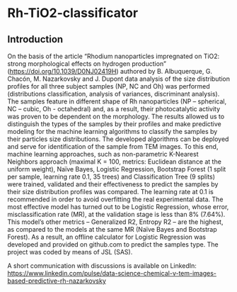 # Rh-TiO2-classificator

## Introduction

On the basis of the article “Rhodium nanoparticles impregnated on TiO2: strong morphological effects on hydrogen production” (https://doi.org/10.1039/D0NJ02419H) authored by B. Albuquerque, G. Chacón, M. Nazarkovsky and J. Dupont data analysis of the size distribution profiles for all three subject samples (NP, NC and Oh) was performed (distributions classification, analysis of variances, discriminant analysis). The samples feature in different shape of Rh nanoparticles (NP – spherical, NC – cubic, Oh - octahedral) and, as a result, their photocatalytic activity was proven to be dependent on the morphology. The results allowed us to distinguish the types of the samples by their profiles and make predictive modeling for the machine learning algorithms to classify the samples by their particles size distributions. The developed algorithms can be deployed and serve for identification of the sample from TEM images. To this end, machine learning approaches, such as non-parametric K-Nearest Neighbors approach (maximal K = 100, metrics: Euclidean distance at the uniform weight), Naïve Bayes, Logistic Regression, Bootstrap Forest (1 split per sample, learning rate 0.1, 35 trees) and Classification Tree (9 splits) were trained, validated and their effectiveness to predict the samples by their size distribution profiles was compared. The learning rate at 0.1 is recommended in order to avoid overfitting the real experimental data. The most effective model has turned out to be Logistic Regression, whose error, misclassification rate (MR), at the validation stage is less than 8% (7.64%). This model’s other metrics – Generalized R2, Entropy R2 – are the highest, as compared to the models at the same MR (Naïve Bayes and Bootstrap Forest). As a result, an offline calculator for Logistic Regression was developed and provided on github.com to predict the samples type. The project was coded by means of JSL (SAS).

A short communication with discussions is available on LinkedIn: https://www.linkedin.com/pulse/data-science-chemical-v-tem-images-based-predictive-rh-nazarkovsky








